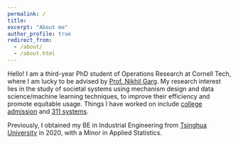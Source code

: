 ```yaml
---
permalink: /
title:
excerpt: "About me"
author_profile: true
redirect_from: 
  - /about/
  - /about.html
---
```


Hello! I am a third-year PhD student of Operations Research at Cornell Tech, where I am lucky to be advised by [Prof. Nikhil Garg](https://gargnikhil.com/). My research interest lies in the study of societal systems using mechanism design and data science/machine learning techniques, to improve their efficiency and promote equitable usage. Things I have worked on include [college admission](https://arxiv.org/abs/2107.08922) and [311 systems](https://arxiv.org/abs/2204.08620).



Previously, I obtained my BE in Industrial Engineering from [Tsinghua University](https://www.ie.tsinghua.edu.cn/eng/) in 2020, with a Minor in Applied Statistics.
